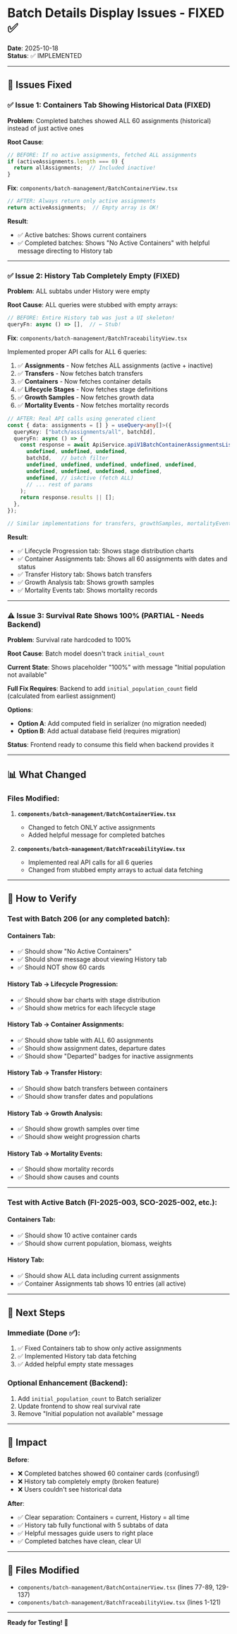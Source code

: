 # Batch Details Display Issues - FIXED ✅

**Date**: 2025-10-18  
**Status**: ✅ IMPLEMENTED

---

## 🎯 Issues Fixed

### ✅ Issue 1: Containers Tab Showing Historical Data (FIXED)
**Problem**: Completed batches showed ALL 60 assignments (historical) instead of just active ones

**Root Cause**: 
```typescript
// BEFORE: If no active assignments, fetched ALL assignments
if (activeAssignments.length === 0) {
  return allAssignments;  // Included inactive!
}
```

**Fix**: `components/batch-management/BatchContainerView.tsx`
```typescript
// AFTER: Always return only active assignments
return activeAssignments;  // Empty array is OK!
```

**Result**: 
- ✅ Active batches: Shows current containers
- ✅ Completed batches: Shows "No Active Containers" with helpful message directing to History tab

---

### ✅ Issue 2: History Tab Completely Empty (FIXED)
**Problem**: ALL subtabs under History were empty

**Root Cause**: ALL queries were stubbed with empty arrays:
```typescript
// BEFORE: Entire History tab was just a UI skeleton!
queryFn: async () => [],  // ← Stub!
```

**Fix**: `components/batch-management/BatchTraceabilityView.tsx`

Implemented proper API calls for ALL 6 queries:
1. ✅ **Assignments** - Now fetches ALL assignments (active + inactive)
2. ✅ **Transfers** - Now fetches batch transfers
3. ✅ **Containers** - Now fetches container details
4. ✅ **Lifecycle Stages** - Now fetches stage definitions
5. ✅ **Growth Samples** - Now fetches growth data
6. ✅ **Mortality Events** - Now fetches mortality records

```typescript
// AFTER: Real API calls using generated client
const { data: assignments = [] } = useQuery<any[]>({
  queryKey: ["batch/assignments/all", batchId],
  queryFn: async () => {
    const response = await ApiService.apiV1BatchContainerAssignmentsList(
      undefined, undefined, undefined,
      batchId,   // batch filter
      undefined, undefined, undefined, undefined, undefined,
      undefined, undefined, undefined, undefined,
      undefined, // isActive (fetch ALL)
      // ... rest of params
    );
    return response.results || [];
  },
});

// Similar implementations for transfers, growthSamples, mortalityEvents
```

**Result**:
- ✅ Lifecycle Progression tab: Shows stage distribution charts
- ✅ Container Assignments tab: Shows all 60 assignments with dates and status
- ✅ Transfer History tab: Shows batch transfers
- ✅ Growth Analysis tab: Shows growth samples
- ✅ Mortality Events tab: Shows mortality records

---

### ⚠️ Issue 3: Survival Rate Shows 100% (PARTIAL - Needs Backend)
**Problem**: Survival rate hardcoded to 100%

**Root Cause**: Batch model doesn't track `initial_count`

**Current State**: Shows placeholder "100%" with message "Initial population not available"

**Full Fix Requires**: Backend to add `initial_population_count` field (calculated from earliest assignment)

**Options**:
- **Option A**: Add computed field in serializer (no migration needed)
- **Option B**: Add actual database field (requires migration)

**Status**: Frontend ready to consume this field when backend provides it

---

## 📊 What Changed

### Files Modified:
1. **`components/batch-management/BatchContainerView.tsx`**
   - Changed to fetch ONLY active assignments
   - Added helpful message for completed batches

2. **`components/batch-management/BatchTraceabilityView.tsx`**
   - Implemented real API calls for all 6 queries
   - Changed from stubbed empty arrays to actual data fetching

---

## 🧪 How to Verify

### Test with Batch 206 (or any completed batch):

#### Containers Tab:
- ✅ Should show "No Active Containers"
- ✅ Should show message about viewing History tab
- ✅ Should NOT show 60 cards

#### History Tab → Lifecycle Progression:
- ✅ Should show bar charts with stage distribution
- ✅ Should show metrics for each lifecycle stage

#### History Tab → Container Assignments:
- ✅ Should show table with ALL 60 assignments
- ✅ Should show assignment dates, departure dates
- ✅ Should show "Departed" badges for inactive assignments

#### History Tab → Transfer History:
- ✅ Should show batch transfers between containers
- ✅ Should show transfer dates and populations

#### History Tab → Growth Analysis:
- ✅ Should show growth samples over time
- ✅ Should show weight progression charts

#### History Tab → Mortality Events:
- ✅ Should show mortality records
- ✅ Should show causes and counts

---

### Test with Active Batch (FI-2025-003, SCO-2025-002, etc.):

#### Containers Tab:
- ✅ Should show 10 active container cards
- ✅ Should show current population, biomass, weights

#### History Tab:
- ✅ Should show ALL data including current assignments
- ✅ Container Assignments tab shows 10 entries (all active)

---

## 🚀 Next Steps

### Immediate (Done ✅):
1. ✅ Fixed Containers tab to show only active assignments
2. ✅ Implemented History tab data fetching
3. ✅ Added helpful empty state messages

### Optional Enhancement (Backend):
1. Add `initial_population_count` to Batch serializer
2. Update frontend to show real survival rate
3. Remove "Initial population not available" message

---

## 🎉 Impact

**Before**:
- ❌ Completed batches showed 60 container cards (confusing!)
- ❌ History tab completely empty (broken feature)
- ❌ Users couldn't see historical data

**After**:
- ✅ Clear separation: Containers = current, History = all time
- ✅ History tab fully functional with 5 subtabs of data
- ✅ Helpful messages guide users to right place
- ✅ Completed batches have clean, clear UI

---

## 📁 Files Modified

- `components/batch-management/BatchContainerView.tsx` (lines 77-89, 129-137)
- `components/batch-management/BatchTraceabilityView.tsx` (lines 1-121)

---

**Ready for Testing!** 🚀

